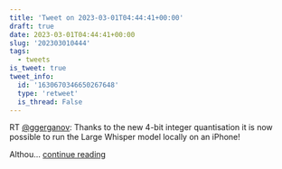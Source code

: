 ```yaml
---
title: 'Tweet on 2023-03-01T04:44:41+00:00'
draft: true
date: 2023-03-01T04:44:41+00:00
slug: '202303010444'
tags:
  - tweets
is_tweet: true
tweet_info:
  id: '1630670346650267648'
  type: 'retweet'
  is_thread: False
---
```




RT [@ggerganov](https://x.com/ggerganov): Thanks to the new 4-bit integer quantisation it is now possible to run the Large Whisper model locally on an iPhone!

Althou… [continue reading](https://x.com/sytelus/status/1630670346650267648)
